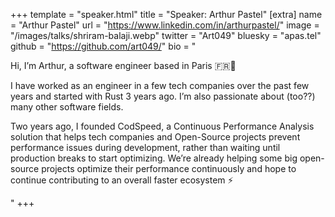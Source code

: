 +++
template = "speaker.html"
title = "Speaker: Arthur Pastel"
[extra]
  name = "Arthur Pastel"
  url = "https://www.linkedin.com/in/arthurpastel/"
  image = "/images/talks/shriram-balaji.webp"
  twitter = "Art049"
  bluesky = "apas.tel"
  github = "https://github.com/art049/"
  bio = "<p>Hi, I’m Arthur, a software engineer based in Paris 🇫🇷🥖</p><p>I have worked as an engineer in a few tech companies over the past few years and started with Rust 3 years ago. I’m also passionate about (too??) many other software fields.</p><p>Two years ago, I founded CodSpeed, a Continuous Performance Analysis solution that helps tech companies and Open-Source projects prevent performance issues during development, rather than waiting until production breaks to start optimizing. We’re already helping some big open-source projects optimize their performance continuously and hope to continue contributing to an overall faster ecosystem ⚡️</p>"
+++
